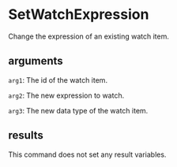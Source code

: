 # SetWatchExpression

Change the expression of an existing watch item.

## arguments

`arg1`: The id of the watch item.

`arg2`: The new expression to watch.

`arg3`: The new data type of the watch item.

## results
This command does not set any result variables.